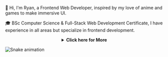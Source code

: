👋 Hi, I'm Ryan, a Frontend Web Developer,
inspired by my love of anime and games to make immersive UI.

🎓 BSc Computer Science & Full-Stack Web Development Certificate,
I have experience in all areas but specialize in frontend development.

<div align="center">
  <details>
    <summary><b>Click here for More</b></summary>
  
  | Languages  | Frameworks   | Tools                |
  | ---------  | ----------   | ---------------------|
  | CSS3       | React        | Git, GitHub          |
  | HTML5      | Tailwind CSS | MongoDB, SQL         |
  | JavaScript | ReactJS      | Node.js, GraphQL     |
  | SQL        | HandlebarsJS | API's, Unit Testing  |
  | Python     |              | shadcn               |
  |            |              | Node.js, Express.js  |
  |            |              | Insomnia, Mern Stack |
  
  </details>
</div>

![Snake animation](https://github.com/RyanEbanks/RyanEbanks/blob/output/github-contribution-grid-snake.svg)
